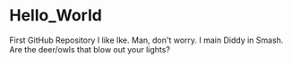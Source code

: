 # Hello_World
First GitHub Repository
I like Ike. Man, don't worry. I main Diddy in Smash. Are the deer/owls that blow out your lights?
